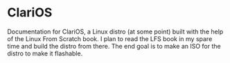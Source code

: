 # ClariOS
Documentation for ClariOS, a Linux distro (at some point) built with the help of the Linux From Scratch book.
I plan to read the LFS book in my spare time and build the distro from there. The end goal is to make an ISO for the distro to make it flashable.